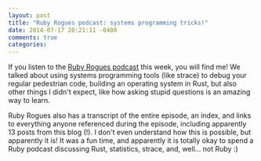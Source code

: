 ```yaml
---
layout: post
title: "Ruby Rogues podcast: systems programming tricks!"
date: 2014-07-17 20:21:11 -0400
comments: true
categories: 
---
```


If you listen to the
[Ruby Rogues podcast](http://rubyrogues.com/165-rr-systems-programming-tricks-with-julia-evans/)
this week, you will find me! We talked about using systems programming
tools (like strace) to debug your regular pedestrian code, building an
operating system in Rust, but also other things I didn't expect, like
how asking stupid questions is an amazing way to learn.

Ruby Rogues also has a transcript of the entire episode, an index, and
links to everything anyone referenced during the episode, including
apparently 13 posts from this blog (!). I don't even understand how
this is possible, but apparently it is! It was a fun time, and
apparently it is totally okay to spend a Ruby podcast discussing Rust,
statistics, strace, and, well... not Ruby :)
